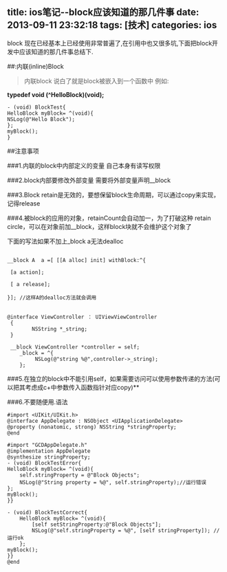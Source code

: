 title: ios笔记--block应该知道的那几件事
date: 2013-09-11 23:32:18
tags: [技术]
categories: ios
---
block 现在已经基本上已经使用非常普遍了,在引用中也又很多坑,下面把block开发中应该知道的那几件事总结下.
<!-- more -->
##:内联(inline)Block
>内联block 说白了就是block被嵌入到一个函数中 
例如:

**typedef void (^HelloBlock)(void);**
```
- (void) BlockTest{
HelloBlock myBlock= ^(void){
NSLog(@"Hello Block");
};
myBlock();
}

```

##注意事项

###1.内联的block中内部定义的变量 自己本身有读写权限

###2.block内部要修改外部变量 需要将外部变量声明__block

###3.Block retain是无效的，要想保留block生命周期，可以通过copy来实现，记得release

###4.被block的应用的对象，retainCount会自动加一，为了打破这种 retain circle，可以在对象前加__block，这样block块就不会维护这个对象了

 下面的写法如果不加上_block a无法dealloc

```

__block A  a =[ [[A alloc] init] withBlock:^{

 [a action];

 [ a release];

}]; //这样A的dealloc方法就会调用

```

```

@interface ViewController ： UIViewViewController 
 {
        NSString *_string;
 }

 __block ViewController *controller = self;   
    _block = ^{
         NSLog(@"string %@",controller->_string);
    };

```
###5.在独立的block中不能引用self，如果需要访问可以使用参数传递的方法(可以把其考虑成c+中参数传入函数指针对应copy)**

###6.不要随便用.语法

```
#import <UIKit/UIKit.h>   
@interface AppDelegate : NSObject <UIApplicationDelegate>
@property (nonatomic, strong) NSString *stringProperty;  
@end  

```

```
#import "GCDAppDelegate.h" 
@implementation AppDelegate 
@synthesize stringProperty;  
- (void) BlockTestError{
HelloBlock myBlock= ^(void){
	self.stringProperty = @"Block Objects"; 
	NSLog(@"String property = %@", self.stringProperty);//运行错误
};
myBlock();
}}  

- (void) BlockTestCorrect{
	HelloBlock myBlock= ^(void){
		[self setStringProperty:@"Block Objects"];
	    NSLog(@"self.stringProperty = %@", [self stringProperty]); //运行ok
	};
myBlock();
}}  
@end  
```





